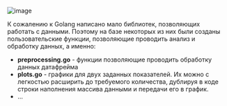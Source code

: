
![image](https://github.com/user-attachments/assets/7c1befaa-b547-49a7-bbfa-12f2a20d36d1)

К сожалению к Golang написано мало библиотек, позволяющих работать с данными. Поэтому на базе некоторых из них были созданы пользовательские функции, позволяющие проводить анализ и обработку данных, а именно:

 - **preprocessing.go** - функции позволяющие проводить обработку данных датафрейма
 - **plots.go** - графики для двух заданных показателей. Их можно с легкостью расширить до требуемого количества, дублируя в коде строки наполнения массива данными и передачи его в график. 
 - ...

